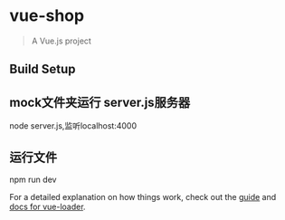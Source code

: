 # vue-shop

> A Vue.js project

## Build Setup

##  mock文件夹运行 server.js服务器
node server.js,监听localhost:4000

##  运行文件
npm run dev



For a detailed explanation on how things work, check out the [guide](http://vuejs-templates.github.io/webpack/) and [docs for vue-loader](http://vuejs.github.io/vue-loader).
